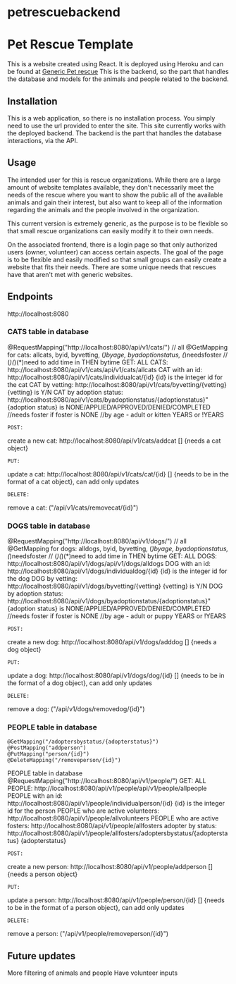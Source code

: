 # petrescuebackend

# Pet Rescue Template

This is a website created using React.  It is deployed using Heroku and can be found at [Generic Pet rescue](https://pet-rescue-app.herokuapp.com/) This is the backend, so the part that handles the database and models for the animals and people related to the backend.

## Installation

This is a web application, so there is no installation process.  You simply need to use the url provided to enter the site.  This site currently works with the deployed backend.  The backend is the part that handles the database interactions, via the API.

## Usage

The intended user for this is rescue organizations.  While there are a large amount of website templates available, they don't necessarily meet the needs of the rescue where you want to show the public all of the available animals and gain their interest, but also want to keep all of the information regarding the animals and the people involved in the organization.

This current version is extremely generic, as the purpose is to be flexible so that small rescue organizations can easily modify it to their own needs.

On the associated frontend, there is a login page so that only authorized users (owner, volunteer) can access certain aspects.  The goal of the page is to be flexible and easily modified 
so that small groups can easily create a website that fits their needs.  There are some unique needs that rescues have that aren't met with generic websites.  

## Endpoints
http://localhost:8080

### CATS table in database
@RequestMapping("http://localhost:8080/api/v1/cats/")
// all @GetMapping for cats: allcats, byid, byvetting, (*)byage, byadoptionstatus, (*)needsfoster
// (*)(*)(*)need to add time in THEN bytime 
	GET:
ALL CATS: http://localhost:8080/api/v1/cats/api/v1/cats/allcats
CAT with an id: http://localhost:8080/api/v1/cats/individualcat/{id}     {id} is the integer id for the cat
CAT by vetting: http://localhost:8080/api/v1/cats/byvetting/{vetting}       {vetting} is Y/N
CAT by adoption status: http://localhost:8080/api/v1/cats/byadoptionstatus/{adoptionstatus}"    {adoption status} is NONE/APPLIED/APPROVED/DENIED/COMPLETED
//needs foster if foster is NONE
//by age - adult or kitten YEARS or !YEARS

    POST:
create a new cat: http://localhost:8080/api/v1/cats/addcat			[] {needs a cat object}

    PUT:
update a cat: http://localhost:8080/api/v1/cats/cat/{id}			[] {needs to be in the format of a cat object}, can add only updates

    DELETE:
remove a cat: ("/api/v1/cats/removecat/{id}")


### DOGS table in database
@RequestMapping("http://localhost:8080/api/v1/dogs/")
// all @GetMapping for dogs: alldogs, byid, byvetting, (*)byage, byadoptionstatus, (*)needsfoster
// (*)(*)(*)need to add time in THEN bytime 
	GET:
ALL DOGS: http://localhost:8080/api/v1/dogs/api/v1/dogs/alldogs
DOG with an id: http://localhost:8080/api/v1/dogs/individualdog/{id}     {id} is the integer id for the dog
DOG by vetting: http://localhost:8080/api/v1/dogs/byvetting/{vetting}       {vetting} is Y/N
DOG by adoption status: http://localhost:8080/api/v1/dogs/byadoptionstatus/{adoptionstatus}"    {adoption status} is NONE/APPLIED/APPROVED/DENIED/COMPLETED
//needs foster if foster is NONE
//by age - adult or puppy YEARS or !YEARS

    POST:
create a new dog: http://localhost:8080/api/v1/dogs/adddog			[] {needs a dog object}

    PUT:
update a dog: http://localhost:8080/api/v1/dogs/dog/{id}			[] {needs to be in the format of a dog object}, can add only updates

    DELETE:
remove a dog: ("/api/v1/dogs/removedog/{id}")



### PEOPLE table in database

	@GetMapping("/adoptersbystatus/{adopterstatus}")
	@PostMapping("addperson")
	@PutMapping("person/{id}")
	@DeleteMapping("/removeperson/{id}")

PEOPLE table in database
@RequestMapping("http://localhost:8080/api/v1/people/")
	GET:
ALL PEOPLE: http://localhost:8080/api/v1/people/api/v1/people/allpeople
PEOPLE with an id: http://localhost:8080/api/v1/people/individualperson/{id}     {id} is the integer id for the person
PEOPLE who are active volunteers: http://localhost:8080/api/v1/people/allvolunteers
PEOPLE who are active fosters: http://localhost:8080/api/v1/people/allfosters
adopter by status: http://localhost:8080/api/v1/people/allfosters/adoptersbystatus/{adopterstatus}  {adopterstatus}

    POST:
create a new person: http://localhost:8080/api/v1/people/addperson			[] {needs a person object}

    PUT:
update a person: http://localhost:8080/api/v1/people/person/{id}			[] {needs to be in the format of a person object}, can add only updates

    DELETE:
remove a person: ("/api/v1/people/removeperson/{id}")

## Future updates
More filtering of animals and people
Have volunteer inputs


